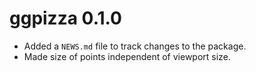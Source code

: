 # ggpizza 0.1.0

* Added a `NEWS.md` file to track changes to the package.
* Made size of points independent of viewport size.
